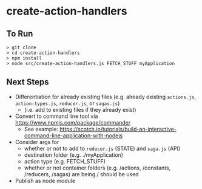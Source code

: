 # create-action-handlers

## To Run
```
> git clone 
> cd create-action-handlers
> npm install
> node src/create-action-handlers.js FETCH_STUFF myApplication
```

## Next Steps
* Differentiation for already existing files (e.g. already existing `actions.js`, `action-types.js`, `reducer.js`, or `sagas.js`)
  * (i.e. add to existing files if they already exist)
* Convert to command line tool via https://www.npmjs.com/package/commander 
  * See example: https://scotch.io/tutorials/build-an-interactive-command-line-application-with-nodejs
* Consider args for 
  * whether or not to add to `reducer.js` (STATE) and `saga.js` (API)
  * destination folder (e.g. ./myApplication)
  * action type (e.g. FETCH_STUFF)
  * whether or not container folders (e.g. /actions, /constants, /reducers, /sagas) are being / should be used
* Publish as node module
